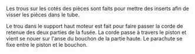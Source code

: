 Les trous sur les cotés des pièces sont faits pour mettre des inserts afin de visser les pièces dans le tube.

Le trou dans le support haut moteur est fait pour faire passer la corde de retenue des deux parties de la fusée.
La corde passe à travers le piston et vient se nouer sur l'anse du bouchon de la partie haute.
Le parachute se fixe entre le piston et le bouchon.
